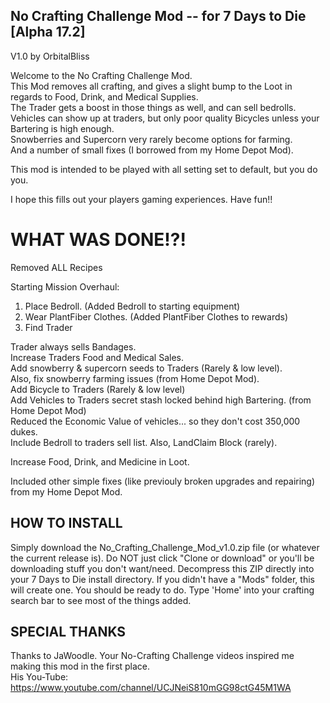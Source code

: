 No Crafting Challenge Mod -- for 7 Days to Die [Alpha 17.2]
------------------------------------------------
V1.0 by OrbitalBliss

Welcome to the No Crafting Challenge Mod.  
This Mod removes all crafting, and gives a slight bump to the Loot in regards to Food, Drink, and Medical Supplies.  
The Trader gets a boost in those things as well, and can sell bedrolls.  
Vehicles can show up at traders, but only poor quality Bicycles unless your Bartering is high enough.  
Snowberries and Supercorn very rarely become options for farming.  
And a number of small fixes (I borrowed from my Home Depot Mod).  

This mod is intended to be played with all setting set to default, but you do you.

I hope this fills out your players gaming experiences.  Have fun!!


WHAT WAS DONE!?!
==================

Removed ALL Recipes

Starting Mission Overhaul:  
   1) Place Bedroll. (Added Bedroll to starting equipment)  
   2) Wear PlantFiber Clothes. (Added PlantFiber Clothes to rewards)  
   3) Find Trader

Trader always sells Bandages.  
Increase Traders Food and Medical Sales.  
Add snowberry & supercorn seeds to Traders (Rarely & low level).  
   Also, fix snowberry farming issues (from Home Depot Mod).  
Add Bicycle to Traders (Rarely & low level)  
Add Vehicles to Traders secret stash locked behind high Bartering. (from Home Depot Mod)  
	Reduced the Economic Value of vehicles... so they don't cost 350,000 dukes.  
Include Bedroll to traders sell list.  Also, LandClaim Block (rarely).  

Increase Food, Drink, and Medicine in Loot.

Included other simple fixes (like previouly broken upgrades and repairing) from my Home Depot Mod. 


HOW TO INSTALL
--------------------------
Simply download the No_Crafting_Challenge_Mod_v1.0.zip file (or whatever the current release is).
Do NOT just click "Clone or download" or you'll be downloading stuff you don't want/need.
Decompress this ZIP directly into your 7 Days to Die install directory.  If you didn't have a "Mods" folder, this will create one.  You should be ready to do.  Type 'Home' into your crafting search bar to see most of the things added.

SPECIAL THANKS
--------------------------
Thanks to JaWoodle.  Your No-Crafting Challenge videos inspired me making this mod in the first place.  
His You-Tube: https://www.youtube.com/channel/UCJNeiS810mGG98ctG45M1WA
